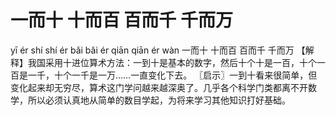 # 一而十     十而百     百而千     千而万


yī ér shí 	shí ér bǎi 	bǎi ér qiān 	qiān ér wàn
一而十 	十而百 	百而千 	千而万
【解释】我国采用十进位算术方法：一到十是基本的数字，然后十个十是一百，十个一百是一千，十个一千是一万……一直变化下去。
〖启示〗一到十看来很简单，但变化起来却无穷尽，算术这门学问越来越深奥了。几乎各个科学门类都离不开数学，所以必须认真地从简单的数目学起，为将来学习其他知识打好基础。
